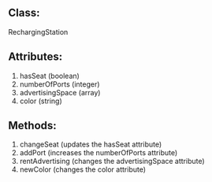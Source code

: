 ## Class:
RechargingStation

## Attributes:
1. hasSeat (boolean)
2. numberOfPorts (integer)
3. advertisingSpace (array)
4. color (string)

## Methods:
1. changeSeat (updates the hasSeat attribute)
2. addPort (increases the numberOfPorts attribute)
3. rentAdvertising (changes the advertisingSpace attribute)
4. newColor (changes the color attribute)
